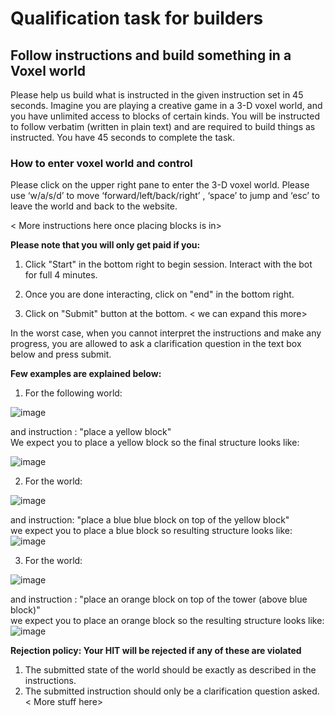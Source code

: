 # Qualification task for builders

## Follow instructions and build something in a Voxel world

Please help us build what is instructed in the given instruction set in 45 seconds. 
Imagine you are playing a creative game in a 3-D voxel world, and you have unlimited access to blocks of certain kinds. 
You will be instructed to follow verbatim (written in plain text) and are required to build things as instructed. 
You have 45 seconds to complete the task.


### How to enter voxel world and control
Please click on the upper right pane to enter the 3-D voxel world. 
Please use ‘w/a/s/d’ to move ‘forward/left/back/right’ , ‘space’ to jump and ‘esc’ to leave the world and back to the website.

< More instructions here once placing blocks is in>

**Please note that you will only get paid if you:**
1. Click "Start" in the bottom right to begin session. Interact with the bot for full 4 minutes. </p>
2. Once you are done interacting, click on "end" in the bottom right. </p>
3. Click on "Submit" button at the bottom.
< we can expand this more>
   
In the worst case, when you cannot interpret the instructions and make any progress, you are allowed to ask a clarification question in the text box below and press submit.

**Few examples are explained below:**

1. For the following world:

![image](https://drive.google.com/uc?export=view&id=1bvrkm-Ndfn_6xZwAI3Ugwrx735W6HtR9)

and instruction : "place a yellow block" </br>
We expect you to place a yellow block so the final structure looks like:

![image](https://drive.google.com/uc?export=view&id=1HGpBWlFWAd7aU0jmlnBYeTgu6YR0Tjpf)
            
2. For the world:

![image](https://drive.google.com/uc?export=view&id=1HGpBWlFWAd7aU0jmlnBYeTgu6YR0Tjpf)
   
and instruction: "place a blue blue block on top of the yellow block" </br>
we expect you to place a blue block so resulting structure looks like:
![image](https://drive.google.com/uc?export=view&id=1jWWiZDj_jiPnmbvcIIRDYwD0NShDMMe_)

3. For the world:

![image](https://drive.google.com/uc?export=view&id=1jWWiZDj_jiPnmbvcIIRDYwD0NShDMMe_)

and instruction : "place an orange block on top of the tower (above blue block)" </br>
we expect you to place an orange block so the resulting structure looks like:
![image](https://drive.google.com/uc?export=view&id=1TpoJ6HMRRlcLRPi3lpjEes39reZeUMS6)


**Rejection policy: Your HIT will be rejected if any of these are violated**
1. The submitted state of the world should be exactly as described in the instructions.
2. The submitted instruction should only be a clarification question asked.
< More stuff here>
